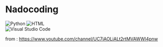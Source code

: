 # Nadocoding
<img alt="Python" src ="https://img.shields.io/badge/Python-3776AB.svg?&style=for-the-badge&logo=Python&logoColor=white"/>  <img alt="HTML" src ="https://img.shields.io/badge/HTML-E34F26.svg?&style=for-the-badge&logo=HTML&logoColor=white"/> \
<img alt="Visual Studio Code" src ="https://img.shields.io/badge/Visual Studio Code-007ACC.svg?&style=for-the-badge&logo=Visual Studio Code&logoColor=white"/>

from : https://www.youtube.com/channel/UC7iAOLiALt2rtMVAWWl4pnw

